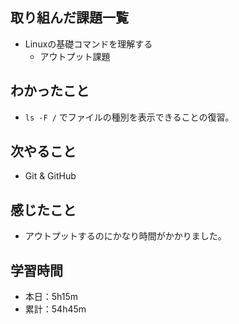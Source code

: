 ## 取り組んだ課題一覧
- Linuxの基礎コマンドを理解する
  - アウトプット課題
## わかったこと
- `ls -F /` でファイルの種別を表示できることの復習。
## 次やること
- Git & GitHub
## 感じたこと
- アウトプットするのにかなり時間がかかりました。
## 学習時間
- 本日：5h15m
- 累計：54h45m
